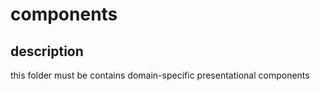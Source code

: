 # components

## description

this folder must be contains domain-specific presentational components
